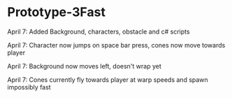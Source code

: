 # Prototype-3Fast
 
April 7: Added Background, characters, obstacle and c# scripts

April 7: Character now jumps on space bar press, cones now move towards player

April 7: Background now moves left, doesn't wrap yet
 
April 7: Cones currently fly towards player at warp speeds and spawn impossibly fast
